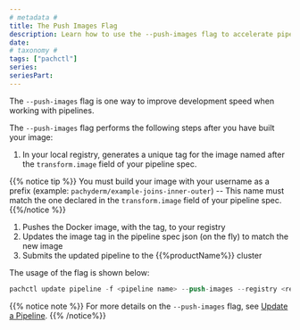 ```yaml
---
# metadata # 
title: The Push Images Flag
description: Learn how to use the --push-images flag to accelerate pipeline development speed.
date: 
# taxonomy #
tags: ["pachctl"]
series:
seriesPart:
---
```


The `--push-images` flag is one way to improve development speed when working with pipelines. 

The `--push-images` flag performs the following steps after you have built your image:

1. In your local registry, generates a unique tag for the image named after the `transform.image` field of your pipeline spec. 

 {{% notice tip %}}
 You must build your image with your username as a prefix  (example: `pachyderm/example-joins-inner-outer`) -- This name  must match the one declared in the `transform.image` field of your pipeline spec. 
 {{%/notice %}}

1. Pushes the Docker image, with the tag, to your registry 
2. Updates the image tag in the pipeline spec json (on the fly) to match the new image
3. Submits the updated pipeline to the {{%productName%}} cluster

The usage of the flag is shown below:

   ```s
   pachctl update pipeline -f <pipeline name> --push-images --registry <registry> --username <registry user>
   ```

{{% notice note %}}
For more details on the `--push-images` flag, see [Update a Pipeline](../../../build-dags/pipeline-operations/updating-pipelines/#update-the-code-in-a-pipeline).
{{% /notice%}}
